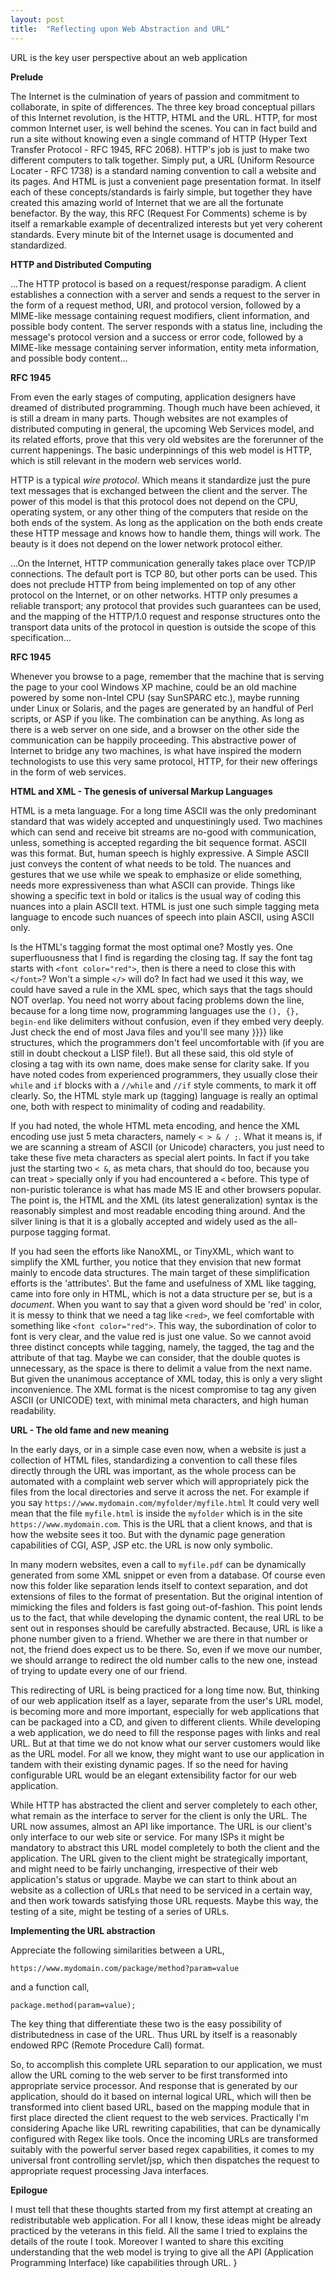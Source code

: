 ```yaml
---
layout: post
title:  "Reflecting upon Web Abstraction and URL"
---
```


URL is the key user perspective about an web application

**Prelude**

The Internet is the culmination of years of passion and commitment to collaborate, in spite of differences. The three key broad conceptual pillars of this Internet revolution, is the HTTP, HTML and the URL. HTTP, for most common Internet user, is well behind the scenes. You can in fact build and run a site without knowing even a single command of HTTP (Hyper Text Transfer Protocol - RFC 1945, RFC 2068). HTTP's job is just to make two different computers to talk together. Simply put, a URL (Uniform Resource Locater - RFC 1738) is a standard naming convention to call a website and its pages. And HTML is just a convenient page presentation format. In itself each of these concepts/standards is fairly simple, but together they have created this amazing world of Internet that we are all the fortunate benefactor. By the way, this RFC (Request For Comments) scheme is by itself a remarkable example of decentralized interests but yet very coherent standards. Every minute bit of the Internet usage is documented and standardized.

**HTTP and Distributed Computing**

...The HTTP protocol is based on a request/response paradigm. A client establishes a connection with a server and sends a request to the server in the form of a request method, URI, and protocol version, followed by a MIME-like message containing request modifiers, client information, and possible body content. The server responds with a status line, including the message's protocol version and a success or error code, followed by a MIME-like message containing server information, entity meta information, and possible body content...

**RFC 1945**

From even the early stages of computing, application designers have dreamed of distributed programming. Though much have been achieved, it is still a dream in many parts. Though websites are not examples of distributed computing in general, the upcoming Web Services model, and its related efforts, prove that this very old websites are the forerunner of the current happenings. The basic underpinnings of this web model is HTTP, which is still relevant in the modern web services world.

HTTP is a typical *wire protocol*. Which means it standardize just the pure text messages that is exchanged between the client and the server. The power of this model is that this protocol does not depend on the CPU, operating system, or any other thing of the computers that reside on the both ends of the system. As long as the application on the both ends create these HTTP message and knows how to handle them, things will work. The beauty is it does not depend on the lower network protocol either.

...On the Internet, HTTP communication generally takes place over TCP/IP connections. The default port is TCP 80, but other ports can be used. This does not preclude HTTP from being implemented on top of any other protocol on the Internet, or on other networks. HTTP only presumes a reliable transport; any protocol that provides such guarantees can be used, and the mapping of the HTTP/1.0 request and response structures onto the transport data units of the protocol in question is outside the scope of this specification...

**RFC 1945**

Whenever you browse to a page, remember that the machine that is serving the page to your cool Windows XP machine, could be an old machine powered by some non-Intel CPU (say SunSPARC etc.), maybe running under Linux or Solaris, and the pages are generated by an handful of Perl scripts, or ASP if you like. The combination can be anything. As long as there is a web server on one side, and a browser on the other side the communication can be happily proceeding. This abstractive power of Internet to bridge any two machines, is what have inspired the modern technologists to use this very same protocol, HTTP, for their new offerings in the form of web services.

**HTML and XML - The genesis of universal Markup Languages**

HTML is a meta language. For a long time ASCII was the only predominant standard that was widely accepted and unquestiningly used. Two machines which can send and receive bit streams are no-good with communication, unless, something is accepted regarding the bit sequence format. ASCII was this format. But, human speech is highly expressive. A Simple ASCII just conveys the content of what needs to be told. The nuances and gestures that we use while we speak to emphasize or elide something, needs more expressiveness than what ASCII can provide. Things like showing a specific text in bold or italics is the usual way of coding this nuances into a plain ASCII text. HTML is just one such simple tagging meta language to encode such nuances of speech into plain ASCII, using ASCII only.

Is the HTML's tagging format the most optimal one? Mostly yes. One superfluousness that I find is regarding the closing tag. If say the font tag starts with `<font color="red">`, then is there a need to close this with `</font>`? Won't a simple `</>` will do? In fact had we used it this way, we could have saved a rule in the XML spec, which says that the tags should NOT overlap. You need not worry about facing problems down the line, because for a long time now, programming languages use the `(), {}, begin-end` like delimiters without confusion, even if they embed very deeply. Just check the end of most Java files and you'll see many }}}} like structures, which the programmers don't feel uncomfortable with (if you are still in doubt checkout a LISP file!). But all these said, this old style of closing a tag with its own name, does make sense for clarity sake. If you have noted codes from experienced programmers, they usually close their `while` and `if` blocks with a `//while` and `//if` style comments, to mark it off clearly. So, the HTML style mark up (tagging) language is really an optimal one, both with respect to minimality of coding and readability.

If you had noted, the whole HTML meta encoding, and hence the XML encoding use just 5 meta characters, namely `< > & / ;`. What it means is, if we are scanning a stream of ASCII (or Unicode) characters, you just need to take these five meta characters as special alert points. In fact if you take just the starting two `< &`, as meta chars, that should do too, because you can treat `>` specially only if you had encountered a `<` before. This type of non-puristic tolerance is what has made MS IE and other browsers popular. The point is, the HTML and the XML (its latest generalization) syntax is the reasonably simplest and most readable encoding thing around. And the silver lining is that it is a globally accepted and widely used as the all-purpose tagging format.

If you had seen the efforts like NanoXML, or TinyXML, which want to simplify the XML further, you notice that they envision that new format mainly to encode data structures. The main target of these simplification efforts is the 'attributes'. But the fame and usefulness of XML like tagging, came into fore only in HTML, which is not a data structure per se, but is a *document*. When you want to say that a given word should be 'red' in color, it is messy to think that we need a tag like `<red>`, we feel comfortable with something like `<font color="red">`. This way, the subordination of color to font is very clear, and the value red is just one value. So we cannot avoid three distinct concepts while tagging, namely, the tagged, the tag and the attribute of that tag. Maybe we can consider, that the double quotes is unnecessary, as the space is there to delimit a value from the next name. But given the unanimous acceptance of XML today, this is only a very slight inconvenience. The XML format is the nicest compromise to tag any given ASCII (or UNICODE) text, with minimal meta characters, and high human readability.

**URL - The old fame and new meaning**

In the early days, or in a simple case even now, when a website is just a collection of HTML files, standardizing a convention to call these files directly through the URL was important, as the whole process can be automated with a complaint web server which will appropriately pick the files from the local directories and serve it across the net. For example if you say `https://www.mydomain.com/myfolder/myfile.html` It could very well mean that the file `myfile.html` is inside the `myfolder` which is in the site `https://www.mydomain.com`. This is the URL that a client knows, and that is how the website sees it too. But with the dynamic page generation capabilities of CGI, ASP, JSP etc. the URL is now only symbolic.

In many modern websites, even a call to `myfile.pdf` can be dynamically generated from some XML snippet or even from a database. Of course even now this folder like separation lends itself to context separation, and dot extensions of files to the format of presentation. But the original intention of mimicking the files and folders is fast going out-of-fashion. This point lends us to the fact, that while developing the dynamic content, the real URL to be sent out in responses should be carefully abstracted. Because, URL is like a phone number given to a friend. Whether we are there in that number or not, the friend does expect us to be there. So, even if we move our number, we should arrange to redirect the old number calls to the new one, instead of trying to update every one of our friend.

This redirecting of URL is being practiced for a long time now. But, thinking of our web application itself as a layer, separate from the user's URL model, is becoming more and more important, especially for web applications that can be packaged into a CD, and given to different clients. While developing a web application, we do need to fill the response pages with links and real URL. But at that time we do not know what our server customers would like as the URL model. For all we know, they might want to use our application in tandem with their existing dynamic pages. If so the need for having configurable URL would be an elegant extensibility factor for our web application.

While HTTP has abstracted the client and server completely to each other, what remain as the interface to server for the client is only the URL. The URL now assumes, almost an API like importance. The URL is our client's only interface to our web site or service. For many ISPs it might be mandatory to abstract this URL model completely to both the client and the application. The URL given to the client might be strategically important, and might need to be fairly unchanging, irrespective of their web application's status or upgrade. Maybe we can start to think about an website as a collection of URLs that need to be serviced in a certain way, and then work towards satisfying those URL requests. Maybe this way, the testing of a site, might be testing of a series of URLs.

**Implementing the URL abstraction**

Appreciate the following similarities between a URL,

`https://www.mydomain.com/package/method?param=value`

and a function call,

`package.method(param=value);`

The key thing that differentiate these two is the easy possibility of distributedness in case of the URL. Thus URL by itself is a reasonably endowed RPC (Remote Procedure Call) format.

So, to accomplish this complete URL separation to our application, we must allow the URL coming to the web server to be first transformed into appropriate service processor. And response that is generated by our application, should do it based on internal logical URL, which will then be transformed into client based URL, based on the mapping module that in first place directed the client request to the web services. Practically I'm considering Apache like URL rewriting capabilities, that can be dynamically configured with Regex like tools. Once the incoming URLs are transformed suitably with the powerful server based regex capabilities, it comes to my universal front controlling servlet/jsp, which then dispatches the request to appropriate request processing Java interfaces.

**Epilogue**

I must tell that these thoughts started from my first attempt at creating an redistributable web application. For all I know, these ideas might be already practiced by the veterans in this field. All the same I tried to explains the details of the route I took. Moreover I wanted to share this exciting understanding that the web model is trying to give all the API (Application Programming Interface) like capabilities through URL.
}
